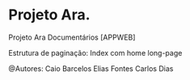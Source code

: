 # Projeto Ara.
Projeto Ara Documentários [APPWEB]


Estrutura de paginação:
Index com home long-page


@Autores:
Caio Barcelos
Elias Fontes
Carlos Dias